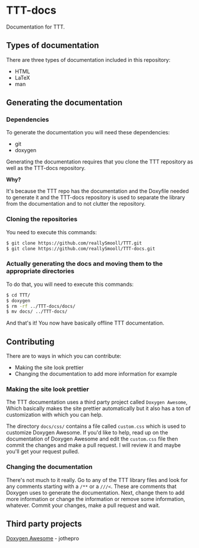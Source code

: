 # TTT-docs
Documentation for TTT.

## Types of documentation
There are three types of documentation included in this repository:

- HTML
- LaTeX
- man

## Generating the documentation
### Dependencies
To generate the documentation you will need these dependencies:

- git
- doxygen

Generating the documentation requires that you clone the TTT repository as well as the TTT-docs repository.

**Why?**

It's because the TTT repo has the documentation and the Doxyfile needed to generate it and the TTT-docs repository is used to separate the library from the documentation and to not clutter the repository.

### Cloning the repositories
You need to execute this commands:

```bash
$ git clone https://github.com/reallySmooll/TTT.git
$ git clone https://github.com/reallySmooll/TTT-docs.git
```

### Actually generating the docs and moving them to the appropriate directories
To do that, you will need to execute this commands:

```bash
$ cd TTT/
$ doxygen
$ rm -rf ../TTT-docs/docs/
$ mv docs/ ../TTT-docs/
```

And that's it! You now have basically offline TTT documentation.

## Contributing
There are to ways in which you can contribute:

- Making the site look prettier
- Changing the documentation to add more information for example

### Making the site look prettier
The TTT documentation uses a third party project called `Doxygen Awesome`, Which basically makes the site prettier automatically but it also has a ton of customization with which you can help.

The directory `docs/css/` contains a file called `custom.css` which is used to customize Doxygen Awesome. If you'd like to help, read up on the documentation of Doxygen Awesome and edit the `custom.css` file then commit the changes and make a pull request. I will review it and maybe you'll get your request pulled.

### Changing the documentation
There's not much to it really. Go to any of the TTT library files and look for any comments starting with a `/**` or a `///<`. These are comments that Doxygen uses to generate the documentation. Next, change them to add more information or change the information or remove some information, whatever. Commit your changes, make a pull request and wait.

## Third party projects
[Doxygen Awesome](https://www.github.com/jothepro/doxygen-awesome-css) - jothepro
